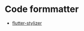 # Code formmatter
* [flutter-stylizer](https://marketplace.visualstudio.com/items?itemName=gmlewis-vscode.flutter-stylizer)
